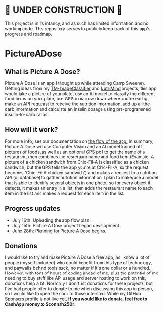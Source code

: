 # 🚧 UNDER CONSTRUCTION 🚧
This project is in its infancy, and as such has limited information and no working code. This repository serves to publicly keep track of this app's progress and roadmap.

# PictureADose
## What is Picture A Dose?
Picture A Dose is an app I thought up while attending Camp Sweeney. Getting ideas from my [TM-ImageClassifier](https://github.com/THEWHITEBOY503/TM-ImageClassifier) and [NutriMind](https://github.com/THEWHITEBOY503/NutriMind) projects, this app would take a picture of your plate, use an AI model to classify the different food items on your plate, use GPS to narrow down where you're eating, make an API requeast to retreive the nutrition information, add up all the carb information and calculate an insulin dosage using pre-programmed insulin-to-carb ratios. 

## How will it work?
For more info, see our documentation on [the flow of the app.](https://github.com/THEWHITEBOY503/PictureADose/blob/main/docs/AppFlow.md)
In summary, Picture A Dose will use Computer Vision and an AI model trained off pictures of foods, as well as an optional GPS poll to get the name of a restaurant, then combines the resteraunt name and food item (Example: A picture of a chicken sandwich from Chic-Fil-A is classified as a chicken sandwich, but the GPS tells the app you're at Chic-Fil-A, so the request becomes 'Chic-Fil-A chicken sandwich') and makes a request to a nutrition API (or database) to gather nutrition information. I plan to make/use a model that is able to identify several objects in one photo, so for every object it detects, it makes an entry in a list, then adds the restaurant name to each item in the list and makes a request for each item in the list. 


## Progress updates
- July 16th: Uploading the app flow plan.
- July 15th: Picture A Dose project began development.
- June 28th: Planning for Picture A Dose begins. 

## Donations
I would like to try and make Picture A Dose a free app, as I know a lot of people (myself included) who could benefit from this type of technology, and paywalls behind tools suck, no matter if it's one dollar or a hundred. However, with tons of hours of coding ahead of me, plus the potential of me needing to buy stuff like API usage and server hosting to work on this, donations help a lot. Normally I don't list donations for these projects, but I've had people offer to donate to me when discussing this app in person, so I would like to open the door to those intersted. While my GitHub Sponsors profile is not live yet, **if you would like to donate, feel free to CashApp money to $connah250r**.
